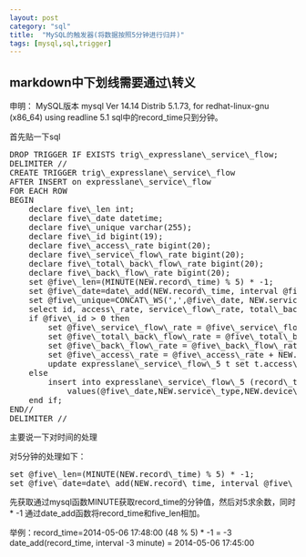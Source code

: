 ```yaml
---
layout: post
category: "sql"
title:  "MySQL的触发器(将数据按照5分钟进行归并)"
tags: [mysql,sql,trigger]
---
```


markdown中下划线需要通过\转义
-------------------------------------------------------------------------------
申明：
MySQL版本 mysql  Ver 14.14 Distrib 5.1.73, for redhat-linux-gnu (x86\_64) using readline 5.1
sql中的record\_time只到分钟。

首先贴一下sql
<pre class="prettyPrint">
DROP TRIGGER IF EXISTS trig\_expresslane\_service\_flow;
DELIMITER //
CREATE TRIGGER trig\_expresslane\_service\_flow
AFTER INSERT on expresslane\_service\_flow
FOR EACH ROW
BEGIN
	declare five\_len int;
	declare five\_date datetime;
	declare five\_unique varchar(255);
	declare five\_id bigint(19);
	declare five\_access\_rate bigint(20);
	declare five\_service\_flow\_rate bigint(20);
	declare five\_total\_back\_flow\_rate bigint(20);
	declare five\_back\_flow\_rate bigint(20);
	set @five\_len=(MINUTE(NEW.record\_time) % 5) * -1;
	set @five\_date=date\_add(NEW.record\_time, interval @five\_len minute);
	set @five\_unique=CONCAT\_WS(',',@five\_date, NEW.service\_type, NEW.device\_idn, NEW.app\_id, NEW.domain);
	select id, access\_rate, service\_flow\_rate, total\_back\_flow\_rate, back\_flow\_rate into @five\_id, @five\_access\_rate, @five\_service\_flow\_rate, @five\_total\_back\_flow\_rate, @five\_back\_flow\_rate from expresslane\_service\_flow\_5 where unique\_field = @five\_unique;
	if @five\_id > 0 then
		set @five\_service\_flow\_rate = @five\_service\_flow\_rate + NEW.service\_flow\_rate;
		set @five\_total\_back\_flow\_rate = @five\_total\_back\_flow\_rate + NEW.total\_back\_flow\_rate;
		set @five\_back\_flow\_rate = @five\_back\_flow\_rate + NEW.back\_flow\_rate;
		set @five\_access\_rate = @five\_access\_rate + NEW.access\_rate;
		update expresslane\_service\_flow\_5 t set t.access\_rate=@five\_access\_rate, t.service\_flow\_rate=@five\_service\_flow\_rate, t.total\_back\_flow\_rate=@five\_total\_back\_flow\_rate, t.back\_flow\_rate=@five\_back\_flow\_rate where t.id = @five\_id;
	else
		insert into expresslane\_service\_flow\_5 (record\_time,service\_type,device\_idn,domain,app\_id,access\_rate,service\_flow\_rate,total\_back\_flow\_rate,back\_flow\_rate,unique\_field)
			values(@five\_date,NEW.service\_type,NEW.device\_idn,NEW.domain,NEW.app\_id,NEW.access\_rate,NEW.service\_flow\_rate,NEW.total\_back\_flow\_rate,NEW.back\_flow\_rate,@five\_unique);
	end if;
END//
DELIMITER //
</pre>

主要说一下对时间的处理

对5分钟的处理如下：
<pre class="prettyPrint">
set @five\_len=(MINUTE(NEW.record\_time) % 5) * -1;
set @five\_date=date\_add(NEW.record\_time, interval @five\_len minute);
</pre>
先获取通过mysql函数MINUTE获取record\_time的分钟值，然后对5求余数，同时 * -1
通过date\_add函数将record\_time和five\_len相加。

举例：record\_time=2014-05-06 17:48:00 
(48 % 5) * -1 = -3
date\_add(record\_time, interval -3 minute) = 2014-05-06 17:45:00 

